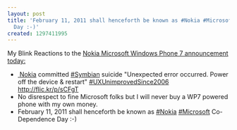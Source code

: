 ```yaml
---
layout: post
title: 'February 11, 2011 shall henceforth be known as #Nokia #Microsoft Co-Dependence
  Day :-)'
created: 1297411995
---
```

<p>My Blink Reactions to the <a href="http://conversations.nokia.com/2011/02/11/open-letter-from-ceo-stephen-elop-nokia-and-ceo-steve-ballmer-microsoft/">Nokia Microsoft Windows Phone 7 announcement today:</a></p><ul><li><a href="http://conversations.nokia.com/2011/02/11/open-letter-from-ceo-stephen-elop-nokia-and-ceo-steve-ballmer-microsoft/"><span class="  twitter-hashtag">&nbsp;</span></a><a class="  twitter-hashtag" title="#Nokia" rel="nofollow" href="http://twitter.com/#%21/search?q=%23Nokia">Nokia</a> committed <a class="  twitter-hashtag" title="#Symbian" rel="nofollow" href="http://twitter.com/#%21/search?q=%23Symbian">#Symbian</a> suicide "Unexpected error occurred. Power off the device &amp; restart" <a class="  twitter-hashtag" title="#UXUnimprovedSince2006" rel="nofollow" href="http://twitter.com/#%21/search?q=%23UXUnimprovedSince2006">#UXUnimprovedSince2006</a> <a class="twitter-timeline-link" rel="nofollow" href="http://flic.kr/p/sCFgT" target="_blank">http://flic.kr/p/sCFgT</a></li><li> No disrespect to fine Microsoft folks but I will never buy a WP7 powered phone with my own money.<span class="tweet-user-name"><span class="tweet-full-name">&nbsp;</span></span></li><li><div class="tweet-corner"><div class="tweet-text"><span class="icons"> <div class="extra-icons">February 11, 2011 shall henceforth be known as <a class="  twitter-hashtag" title="#Nokia" rel="nofollow" href="http://twitter.com/#%21/search?q=%23Nokia">#Nokia</a> <a class="  twitter-hashtag" title="#Microsoft" rel="nofollow" href="http://twitter.com/#%21/search?q=%23Microsoft">#Microsoft</a> Co-Dependence Day :-)</div></span></div></div></li></ul><p><span class="tweet-user-name"><span class="tweet-full-name">&nbsp;</span></span></p><div class="stream-item"><div class="stream-item-content tweet stream-tweet "><div class="tweet-row"><div class="tweet-row"></div><div class="tweet-corner"><div class="tweet-text"><span class="icons"> <div class="extra-icons"></div></span></div></div></div></div></div><div class="stream-item"><div class="stream-item-content tweet stream-tweet "><div class="tweet-content"><div class="tweet-row"></div></div></div></div>
